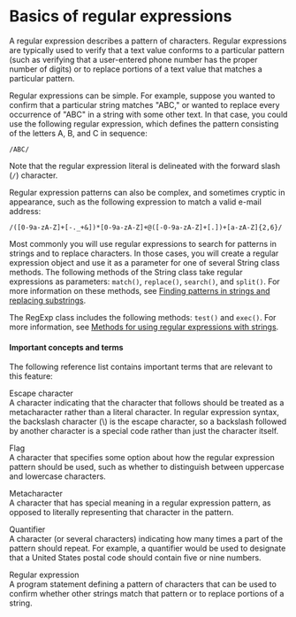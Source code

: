 # Basics of regular expressions

<div>

A regular expression describes a pattern of characters. Regular expressions are
typically used to verify that a text value conforms to a particular pattern
(such as verifying that a user-entered phone number has the proper number of
digits) or to replace portions of a text value that matches a particular
pattern.

Regular expressions can be simple. For example, suppose you wanted to confirm
that a particular string matches "ABC," or wanted to replace every occurrence of
"ABC" in a string with some other text. In that case, you could use the
following regular expression, which defines the pattern consisting of the
letters A, B, and C in sequence:

    /ABC/

Note that the regular expression literal is delineated with the forward slash
(`/`) character.

Regular expression patterns can also be complex, and sometimes cryptic in
appearance, such as the following expression to match a valid e-mail address:

    /([0-9a-zA-Z]+[-._+&])*[0-9a-zA-Z]+@([-0-9a-zA-Z]+[.])+[a-zA-Z]{2,6}/

Most commonly you will use regular expressions to search for patterns in strings
and to replace characters. In those cases, you will create a regular expression
object and use it as a parameter for one of several String class methods. The
following methods of the String class take regular expressions as parameters:
`match()`, `replace()`, `search()`, and `split()`. For more information on these
methods, see
[Finding patterns in strings and replacing substrings](../working-with-strings/finding-substrings-and-patterns-in-strings.md).

The RegExp class includes the following methods: `test()` and `exec()`. For more
information, see
[Methods for using regular expressions with strings](./methods-for-using-regular-expressions-with-strings.md).

<div>

#### Important concepts and terms

The following reference list contains important terms that are relevant to this
feature:

Escape character  
A character indicating that the character that follows should be treated as a
metacharacter rather than a literal character. In regular expression syntax, the
backslash character (\\) is the escape character, so a backslash followed by
another character is a special code rather than just the character itself.

Flag  
A character that specifies some option about how the regular expression pattern
should be used, such as whether to distinguish between uppercase and lowercase
characters.

Metacharacter  
A character that has special meaning in a regular expression pattern, as opposed
to literally representing that character in the pattern.

Quantifier  
A character (or several characters) indicating how many times a part of the
pattern should repeat. For example, a quantifier would be used to designate that
a United States postal code should contain five or nine numbers.

Regular expression  
A program statement defining a pattern of characters that can be used to confirm
whether other strings match that pattern or to replace portions of a string.

</div>

</div>
